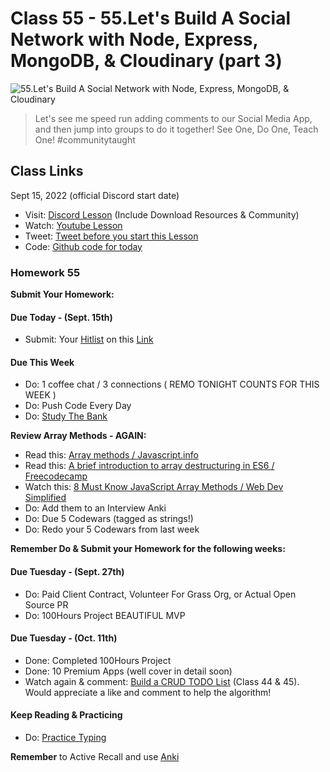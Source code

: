 # Class 55 - 55.Let's Build A Social Network with Node, Express, MongoDB, & Cloudinary (part 3)

![55.Let's Build A Social Network with Node, Express, MongoDB, & Cloudinary](https://cdn.hashnode.com/res/hashnode/image/upload/v1676743057748/FGzCtflvW.png?auto=compress)

> Let's see me speed run adding comments to our Social Media App, and then jump into groups to do it together! See One, Do One, Teach One! #communitytaught

## Class Links

Sept 15, 2022 (official Discord start date)

- Visit: [Discord Lesson](https://discord.com/channels/735923219315425401/738891289071714388/1020086476677054504) (Include Download Resources & Community)
- Watch: [Youtube Lesson](https://youtu.be/xsKGlEemTAo)
- Tweet: [Tweet before you start this Lesson](https://twitter.com/leonnoel/status/1570527569166086144)
- Code: [Github code for today](https://github.com/100devs/binary-upload-boom)

### Homework 55

**Submit Your Homework:**

#### Due Today - (Sept. 15th)

- Submit: Your [Hitlist](https://docs.google.com/spreadsheets/d/1Be-6gYvrfi8l-M0RnObzdysRIG7N7Yyu6rIF0OHw0Q4/edit?usp=sharing) on this [Link](https://forms.gle/8qWjZSihPaG5uyHX8)

#### Due This Week

- Do: 1 coffee chat / 3 connections ( REMO TONIGHT COUNTS FOR THIS WEEK )
- Do: Push Code Every Day
- Do: [Study The Bank](https://docs.google.com/document/d/1p7DhCsLOMMybYfePWLlD1-_8KU20zkBoArH4pnW1o3c)

**Review Array Methods - AGAIN:**

- Read this: [Array methods / Javascript.info](https://javascript.info/array-methods)
- Read this: [A brief introduction to array destructuring in ES6 / Freecodecamp](https://www.freecodecamp.org/news/array-destructuring-in-es6-30e398f21d10/)
- Watch this: [8 Must Know JavaScript Array Methods / Web Dev Simplified](https://youtu.be/R8rmfD9Y5-c)
- Do: Add them to an Interview Anki
- Do: Due 5 Codewars (tagged as strings!)
- Do: Redo your 5 Codewars from last week

**Remember Do & Submit your Homework for the following weeks:**

#### Due Tuesday - (Sept. 27th)

- Do: Paid Client Contract, Volunteer For Grass Org, or Actual Open Source PR
- Do: 100Hours Project BEAUTIFUL MVP

#### Due Tuesday - (Oct. 11th)

- Done: Completed 100Hours Project
- Done: 10 Premium Apps (well cover in detail soon)
- Watch again & comment: [Build a CRUD TODO List](https://youtu.be/jZ-kmmgi_d0) (Class 44 & 45). Would appreciate a like and comment to help the algorithm!

#### Keep Reading & Practicing

- Do: [Practice Typing](https://www.keybr.com/)

**Remember** to Active Recall and use [Anki](https://apps.ankiweb.net/)
